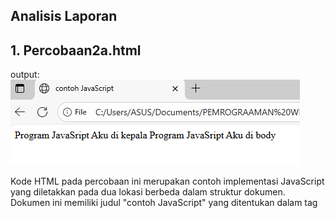 ## Analisis Laporan

## 1. Percobaan2a.html
output:
<img src="images/Percobaan2a.png" alt="Output percobaan2a.html">

Kode HTML pada percobaan ini merupakan contoh implementasi JavaScript yang diletakkan pada dua lokasi berbeda dalam struktur dokumen. Dokumen ini memiliki judul "contoh JavaScript" yang ditentukan dalam tag <TITLE>. Pada bagian <HEAD>, terdapat script JavaScript pertama yang menggunakan metode document.write() untuk menampilkan teks "Program JavaSript Aku di kepala". Penempatan script di head menyebabkan kode ini dieksekusi selama proses loading halaman, sebelum konten body dirender, sehingga teks akan muncul di bagian paling atas halaman.

Selanjutnya, dalam tag <BODY>, terdapat script JavaScript kedua yang juga menggunakan document.write() untuk menampilkan teks "Program JavaSript Aku di body". Script yang diletakkan di body ini akan dieksekusi ketika browser melakukan parsing dan mencapai titik tersebut dalam dokumen, sehingga teks akan ditampilkan di dalam body halaman. Output akhir dari kode ini akan menampilkan dua baris teks berurutan: pertama teks dari head diikuti teks dari body.

## 2. Percoabaan2b.html
Kode HTML ini menunjukkan implementasi JavaScript yang diletakkan di dua lokasi berbeda sama halnya pada Percobaan2a.html dan hanya saja pada Pecobaan ini mencoba memuat file JavaScript eksternal yang ditentukan dalam tag  <SCRIPT LANGUAGE= "Javascript" SRC="Percobaan2b.js" > </SCRIPT>

## Percobaan2C.html
output:
<img src="images/2c.png" alt="Output percobaan2C.html">

Kode HTML ini merupakan contoh implementasi event handling dalam JavaScript yang fokus pada penggunaan event onclick. Dokumen ini memiliki judul "Belajar Javascript : Mengenal Event Pada Javascript" dan menampilkan dua heading yang menjelaskan tentang event pada JavaScript dan program web event one click. Pada bagian <body>, terdapat sebuah elemen button yang telah diberi event handler onclick secara inline yang memanggil fungsi tampilkan_nama() ketika tombol diklik oleh pengguna.

Setelah tombol, terdapat elemen div kosong dengan <id="hasil"> yang berfungsi sebagai tempat untuk menampilkan output dari fungsi JavaScript. Dalam tag script, didefinisikan fungsi tampilkan_nama() yang akan mengeksekusi perintah untuk mengubah innerHTML dari elemen dengan id "hasil" menjadi teks heading yang berisi nama "Andi Akram Nur Risal" ketika tombol diklik.
Dimana eventHandler adalah nama dari event tersebut.

## 3. Percobaan2d.html
output:
<img src="images/2d.png" alt="Output percobaan2d.html">

a. Struktur HTML
Dokumen menggunakan struktur HTML dasar
Tag <TITLE> berisi judul "contoh sederhana JavaScript"
b. Implementasi JavaScript
Menggunakan metode document.write() untuk menulis konten langsung ke dokumen
Terdapat dua perintah document.write():
Pertama: Menampilkan "Selamat Belajar Angkatan 2019" diikuti line break (<br>)
Kedua: Menampilkan "JavaScript Pemrograman WEB Teknik Komputer"

## 4. Percobaan3.html
output:
<img src="images/3.png" alt="Output percobaan3.html">
<img src="images/3b.png" alt="Output percobaan3b.html">

    1. Struktur HTML
Tag <TITLE> berisi judul "Masukan Data" yang sesuai dengan fungsi kode
Struktur tag lengkap dan benar: <HTML>, <HEAD>, <BODY>

    2. Implementasi JavaScript
Menggunakan prompt() untuk mengambil input dari pengguna
Menyimpan input dalam variabel nama
Menggunakan document.write() untuk menampilkan pesan sapaan
Menggunakan komentar HTML (<!-- -->) untuk menyembunyikan kode dari browser lama

    3. Alur Eksekusi
Browser memuat halaman dan menjalankan script
Muncul dialog prompt bertanya "Siapa nama Anda?"
Pengguna memasukkan nama
Script menampilkan "Hai, [nama]" pada halaman

## 5. Percobaan4contoh1.html
output:
<img src="images/4.1.png" alt="Output percobaan4Contoh1.html">

Kode HTML ini merupakan contoh penggunaan alert() box dalam JavaScript untuk menampilkan pesan dialog kepada pengguna. Kode ini demonstrasi sederhana bagaimana JavaScript dapat menampilkan pesan peringatan atau konfirmasi kepada pengguna saat halaman web dimuat.
    1. Struktur HTML
Dokumen menggunakan struktur HTML dasar yang valid
Tag <TITLE> berisi judul "Alert Box" yang sesuai dengan fungsi kode
Struktur tag lengkap dan benar: <HTML>, <HEAD>, <BODY>

    2. Implementasi JavaScript
Menggunakan window.alert() untuk menampilkan dialog box
Pesan yang ditampilkan: "Apakah anda akan meninggalkan laman ini?"
Menggunakan komentar HTML (<!-- -->) untuk menyembunyikan kode dari browser lama

    3. Alur Eksekusi
Browser memuat halaman dan menjalankan script
Muncul dialog alert dengan pesan "Apakah anda akan meninggalkan laman ini?"
Pengguna harus mengklik "OK" untuk melanjutkan  
Setelah alert ditutup, halaman akan ditampilkan (meski kosong)

## 6. Percobaan4contoh2.html
output:
<img src="images/4.2.png" alt="Output percobaan4Contoh2.html">
<img src="images/konfirmasi4.2.png" alt="Output percobaan2C.html">
<img src="images/konfirmasi false.png" alt="Output percobaan2C.html">

Kode HTML ini merupakan contoh penggunaan confirm() box dalam JavaScript untuk mengambil keputusan dari pengguna melalui dialog konfirmasi. Kode ini demonstrasi interaksi dasar dimana sistem meminta konfirmasi dan menampilkan hasil jawaban pengguna.
    1. Struktur HTML
Dokumen menggunakan struktur HTML dasar yang valid
Tag <TITLE> berisi judul "Konfirmasi" yang sesuai dengan fungsi kode
Struktur tag lengkap dan benar: <HTML>, <HEAD>, <BODY>

    2. Implementasi JavaScript
Menggunakan window.confirm() untuk menampilkan dialog konfirmasi
Menyimpan hasil konfirmasi dalam variabel jawaban
Menggunakan document.write() untuk menampilkan hasil
Pesan konfirmasi: "Apakah anda sudah yakin ?"

    3. Alur Eksekusi
Browser memuat halaman dan menjalankan script
Muncul dialog confirm dengan pesan "Apakah anda sudah yakin ?"
Pengguna memilih "OK" (true) atau "Cancel" (false)
Script menampilkan "Jawaban Anda: true" atau "Jawaban Anda: false"

## 7. Percobaan5a.html
output:
<img src="images/5a.png" alt="Output percobaan5a.html">

Kode JavaScript ini demonstrasi dasar deklarasi variabel, assignment nilai, dan operasi aritmatika. Kode menunjukkan cara kerja variabel dan operasi perkalian dalam JavaScript.

## 8. Percobaan5b.html
output:
<img src="images/5b.png" alt="Output percobaan5b.html">

    1. Variabel Scope
Variabel a adalah global
Parameter b dalam fungsi shadow variabel global b
Fungsi mengubah nilai variabel global a

    2. Alur Eksekusi
a = 12, b = 4 (global)
Memanggil Perkalian_Dengan2(b) dengan nilai 4
Dalam fungsi: a = 4 * 2 → a = 8
Return 8
Variabel global a sekarang bernilai 8

## 9. Percobaan5b2.html
output:
<img src="images/5b2.png" alt="Output percobaan5b2.html">

Kode JavaScript ini demonstrasi konsep variable scope dan shadowing dalam fungsi. Kode menunjukkan perbedaan antara variabel global dan lokal.

    1. Variable Shadowing
Parameter b dalam fungsi menutupi (shadow) variabel global b    
Variabel a dalam fungsi adalah variabel lokal baru, bukan variabel global a

    2. Scope Variabel
Variabel global: a = 12, b = 4
Variabel lokal dalam fungsi: a = 8 (hanya ada dalam scope fungsi)
Parameter fungsi: b (nilainya sama dengan global b = 4)

    3. Alur Eksekusi
Variabel global a = 12, b = 4
PerkalianDengan2(b) dipanggil dengan nilai 4
Dalam fungsi: var a = 4 * 2 → membuat variabel lokal a = 8
Return nilai lokal a = 8
Variabel global a tetap 12 (tidak terpengaruh).

## 10. Percobaan7.html
output:
<img src="images/7.png" alt="Output percobaan7.html">

Kode JavaScript ini demonstrasi penggunaan fungsi parseInt() dan parseFloat() untuk konversi string menjadi bilangan. Kode menunjukkan berbagai skenario konversi dan perilaku fungsi-fungsi tersebut terhadap input yang berbeda.

    1. Fungsi parseInt()
Mengkonversi string menjadi bilangan bulat (integer)
Berhenti membaca ketika menemukan karakter non-numerik
Mengabaikan bagian desimal

    2. Fungsi parseFloat()
Mengkonversi string menjadi bilangan pecahan (floating-point)
Berhenti membaca ketika menemukan karakter non-numerik (kecuali titik desimal pertama)
Menerima format desimal

## 11. Percobaan8.html
output:
<img src="images/8.png" alt="Output percobaan8.html">

Kode JavaScript ini demonstrasi operasi matematika dasar dalam JavaScript. Kode menunjukkan penggunaan operator aritmatika untuk melakukan perhitungan sederhana dan menampilkan hasilnya di halaman web.

    1. Operasi Aritmatika yang Ditunjukkan
javascript
2 + 3    // Penjumlahan
20 - 3   // Pengurangan (meskipun tertulis + di string)
20 * 3   // Perkalian
40 / 3   // Pembagian
    2. Format Output
Menggunakan document.write() untuk menampilkan hasil
Menggunakan concatenation string dengan operator +
Tag <BR> untuk line break

## 12. Percobaan9.html
output:
<img src="images/9a.png" alt="Output percobaan9.html">
<img src="images/9lulus.png" alt="Output percobaan9.html">
<img src="images/9b.png" alt="Output percobaan9.html">
<img src="images/9tdkLulus.png" alt="Output percobaan9.html">

## 13. Tugas1.html
output:
<img src="images/Tugas1.png" alt="OutputTugas1.html">

## 14. Tugas2.html
Output:
<img src="images/Tugas2.png" alt="OutputTugas2.html">

## 15. Tugas3.html
Output:
<img src="images/Tugas3.png" alt="OutputTugas3.html">

## 16. Tugas4.html
Output:
<img src="images/Tugas4.png" alt="OutputTugas4.html">